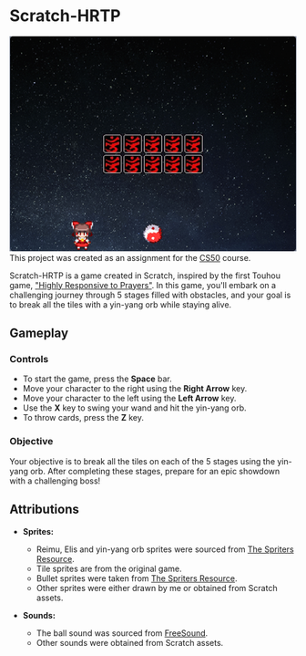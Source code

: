 # Scratch-HRTP
![start](./screenshots/1.png)
This project was created as an assignment for the [CS50](https://cs50.harvard.edu/x/2023/psets/0/scratch/) course.

Scratch-HRTP is a game created in Scratch, inspired by the first Touhou game, ["Highly Responsive to Prayers"](https://en.wikipedia.org/wiki/Highly_Responsive_to_Prayers). In this game, you'll embark on a challenging journey through 5 stages filled with obstacles, and your goal is to break all the tiles with a yin-yang orb while staying alive.

## Gameplay

### Controls

- To start the game, press the **Space** bar.
- Move your character to the right using the **Right Arrow** key.
- Move your character to the left using the **Left Arrow** key.
- Use the **X** key to swing your wand and hit the yin-yang orb.
- To throw cards, press the **Z** key.

### Objective

Your objective is to break all the tiles on each of the 5 stages using the yin-yang orb. After completing these stages, prepare for an epic showdown with a challenging boss!

## Attributions

- **Sprites:**
  - Reimu, Elis and yin-yang orb sprites were sourced from [The Spriters Resource](https://www.spriters-resource.com/pc_computer/touhoupuppetdanceperformancetouhoumon/sheet/100669/).
  - Tile sprites are from the original game.
  - Bullet sprites were taken from [The Spriters Resource](https://www.spriters-resource.com/pc_computer/touhouseirensenundefinedfantasticobject/sheet/91834/).
  - Other sprites were either drawn by me or obtained from Scratch assets.

- **Sounds:**
  - The ball sound was sourced from [FreeSound](https://freesound.org/people/sandyrb/sounds/82712/).
  - Other sounds were obtained from Scratch assets.
